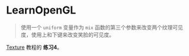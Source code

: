 # LearnOpenGL

> 使用一个 `uniform` 变量作为 `mix` 函数的第三个参数来改变两个纹理可见度，使用上和下键来改变笑脸的可见度。

[Texture](https://learnopengl.com/#!Getting-started/Textures) 教程的 **练习4**。